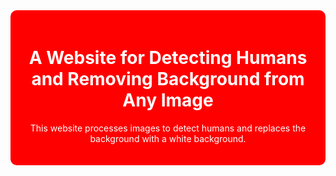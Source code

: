 <div style="background-color: red; color: white; padding: 20px; border-radius: 10px;">
    <h1 style="text-align: center;">A Website for Detecting Humans and Removing Background from Any Image</h1>
    <p style="text-align: center;">This website processes images to detect humans and replaces the background with a white background.</p>
</div>
